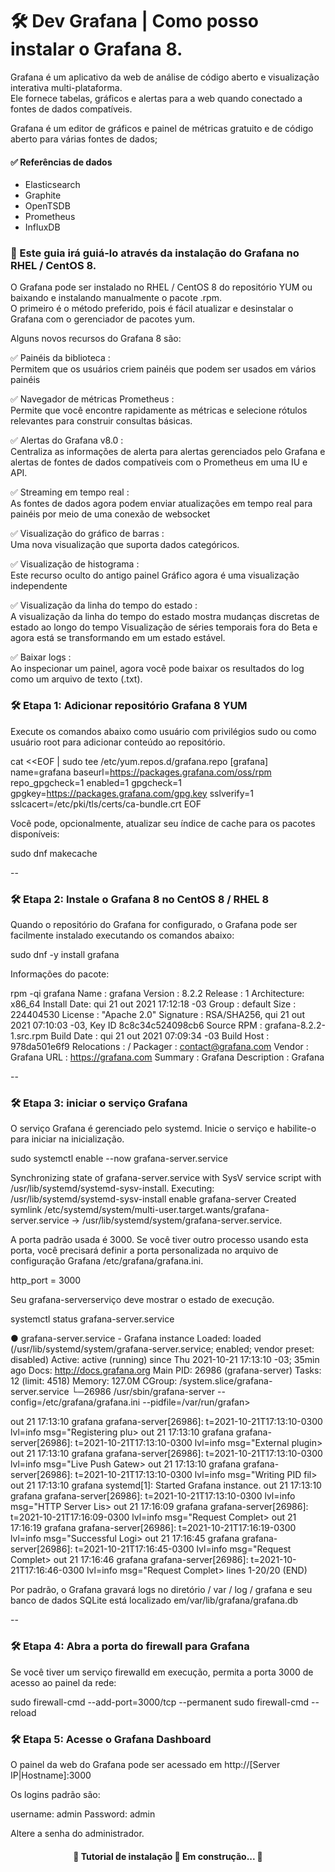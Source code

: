 # 🛠 Dev Grafana | Como posso instalar o Grafana 8. 

Grafana é um aplicativo da web de análise de código aberto e visualização interativa multi-plataforma. <br>
Ele fornece tabelas, gráficos e alertas para a web quando conectado a fontes de dados compatíveis.

Grafana é um editor de gráficos e painel de métricas gratuito e de código aberto para várias fontes de dados;

#### ✅ Referências de dados

- Elasticsearch
- Graphite
- OpenTSDB
- Prometheus
- InfluxDB

### 🎲 Este guia irá guiá-lo através da instalação do Grafana no RHEL / CentOS 8.

O Grafana pode ser instalado no RHEL / CentOS 8 do repositório YUM ou baixando e instalando manualmente o pacote .rpm. </br>
O primeiro é o método preferido, pois é fácil atualizar e desinstalar o Grafana com o gerenciador de pacotes yum.

Alguns novos recursos do Grafana 8 são:

✅ Painéis da biblioteca : </br>
Permitem que os usuários criem painéis que podem ser usados em vários painéis

✅ Navegador de métricas Prometheus : </br>
Permite que você encontre rapidamente as métricas e selecione rótulos relevantes para construir consultas básicas.

✅ Alertas do Grafana v8.0 : </br>
Centraliza as informações de alerta para alertas gerenciados pelo Grafana e alertas de fontes de dados compatíveis 
com o Prometheus em uma IU e API.

✅ Streaming em tempo real : </br>
As fontes de dados agora podem enviar atualizações em tempo real para painéis por meio de uma conexão de websocket

✅ Visualização do gráfico de barras : </br>
Uma nova visualização que suporta dados categóricos.

✅ Visualização de histograma : </br>
Este recurso oculto do antigo painel Gráfico agora é uma visualização independente

✅ Visualização da linha do tempo do estado : </br>
A visualização da linha do tempo do estado mostra mudanças discretas de estado ao longo do tempo
Visualização de séries temporais fora do Beta e agora está se transformando em um estado estável.

✅ Baixar logs : </br>
Ao inspecionar um painel, agora você pode baixar os resultados do log como um arquivo de texto (.txt).

### 🛠 Etapa 1: Adicionar repositório Grafana 8 YUM
Execute os comandos abaixo como usuário com privilégios sudo ou como usuário root para adicionar conteúdo ao repositório.

cat <<EOF | sudo tee /etc/yum.repos.d/grafana.repo
[grafana]
name=grafana
baseurl=https://packages.grafana.com/oss/rpm
repo_gpgcheck=1
enabled=1
gpgcheck=1
gpgkey=https://packages.grafana.com/gpg.key
sslverify=1
sslcacert=/etc/pki/tls/certs/ca-bundle.crt
EOF

Você pode, opcionalmente, atualizar seu índice de cache para os pacotes disponíveis:

sudo dnf makecache

--

### 🛠 Etapa 2: Instale o Grafana 8 no CentOS 8 / RHEL 8
Quando o repositório do Grafana for configurado, o Grafana pode ser facilmente instalado executando os comandos abaixo:

sudo dnf -y install grafana

Informações do pacote:

rpm -qi grafana
Name        : grafana
Version     : 8.2.2
Release     : 1
Architecture: x86_64
Install Date: qui 21 out 2021 17:12:18 -03
Group       : default
Size        : 224404530
License     : "Apache 2.0"
Signature   : RSA/SHA256, qui 21 out 2021 07:10:03 -03, Key ID 8c8c34c524098cb6
Source RPM  : grafana-8.2.2-1.src.rpm
Build Date  : qui 21 out 2021 07:09:34 -03
Build Host  : 978da501e6f9
Relocations : /
Packager    : contact@grafana.com
Vendor      : Grafana
URL         : https://grafana.com
Summary     : Grafana
Description :
Grafana

--

### 🛠 Etapa 3: iniciar o serviço Grafana
O serviço Grafana é gerenciado pelo systemd. Inicie o serviço e habilite-o para iniciar na inicialização.

sudo systemctl enable --now grafana-server.service 
 
 Synchronizing state of grafana-server.service with SysV service script with /usr/lib/systemd/systemd-sysv-install.
 Executing: /usr/lib/systemd/systemd-sysv-install enable grafana-server
 Created symlink /etc/systemd/system/multi-user.target.wants/grafana-server.service → /usr/lib/systemd/system/grafana-server.service.

A porta padrão usada é 3000. 
Se você tiver outro processo usando esta porta, você precisará definir a porta personalizada no arquivo de 
configuração Grafana /etc/grafana/grafana.ini.

http_port = 3000

Seu grafana-serverserviço deve mostrar o estado de execução.

systemctl status grafana-server.service

● grafana-server.service - Grafana instance
   Loaded: loaded (/usr/lib/systemd/system/grafana-server.service; enabled; vendor preset: disabled)
   Active: active (running) since Thu 2021-10-21 17:13:10 -03; 35min ago
     Docs: http://docs.grafana.org
 Main PID: 26986 (grafana-server)
    Tasks: 12 (limit: 4518)
   Memory: 127.0M
   CGroup: /system.slice/grafana-server.service
           └─26986 /usr/sbin/grafana-server --config=/etc/grafana/grafana.ini --pidfile=/var/run/grafan>

out 21 17:13:10 grafana grafana-server[26986]: t=2021-10-21T17:13:10-0300 lvl=info msg="Registering plu>
out 21 17:13:10 grafana grafana-server[26986]: t=2021-10-21T17:13:10-0300 lvl=info msg="External plugin>
out 21 17:13:10 grafana grafana-server[26986]: t=2021-10-21T17:13:10-0300 lvl=info msg="Live Push Gatew>
out 21 17:13:10 grafana grafana-server[26986]: t=2021-10-21T17:13:10-0300 lvl=info msg="Writing PID fil>
out 21 17:13:10 grafana systemd[1]: Started Grafana instance.
out 21 17:13:10 grafana grafana-server[26986]: t=2021-10-21T17:13:10-0300 lvl=info msg="HTTP Server Lis>
out 21 17:16:09 grafana grafana-server[26986]: t=2021-10-21T17:16:09-0300 lvl=info msg="Request Complet>
out 21 17:16:19 grafana grafana-server[26986]: t=2021-10-21T17:16:19-0300 lvl=info msg="Successful Logi>
out 21 17:16:45 grafana grafana-server[26986]: t=2021-10-21T17:16:45-0300 lvl=info msg="Request Complet>
out 21 17:16:46 grafana grafana-server[26986]: t=2021-10-21T17:16:46-0300 lvl=info msg="Request Complet>
lines 1-20/20 (END)


Por padrão, o Grafana gravará logs no  diretório / var / log / 
grafana e seu banco de dados SQLite está localizado em/var/lib/grafana/grafana.db

--

### 🛠 Etapa 4: Abra a porta do firewall para Grafana
Se você tiver um serviço firewalld em execução, permita a porta  3000 de acesso ao painel da rede:

sudo firewall-cmd --add-port=3000/tcp --permanent
sudo firewall-cmd --reload

### 🛠 Etapa 5: Acesse o Grafana Dashboard
O painel da web do Grafana pode ser acessado em http://[Server IP|Hostname]:3000

Os logins padrão são:

username: admin
Password: admin

Altere a senha do administrador.

<h4 align="center"> 
	🚧 Tutorial de instalação 🚀 Em construção...  🚧
</h4>
